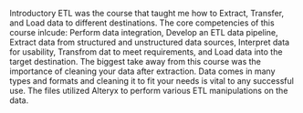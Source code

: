 Introductory ETL was the course that taught me how to Extract, Transfer, and Load data to different destinations. The core competencies of this course inlcude: Perform data integration, Develop an ETL data pipeline, Extract data from structured and unstructured data sources, Interpret data for usability, Transfrom dat to meet requirements, and Load data into the target destination. The biggest take away from this course was the importance of cleaning your data after extraction. Data comes in many types and formats and cleaning it to fit your needs is vital to any successful use. The files utilized Alteryx to perform various ETL manipulations on the data.
